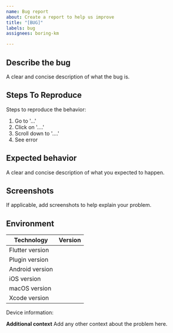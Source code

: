 ```yaml
---
name: Bug report
about: Create a report to help us improve
title: "[BUG]"
labels: bug
assignees: boring-km

---
```


## Describe the bug
A clear and concise description of what the bug is.

## Steps To Reproduce
Steps to reproduce the behavior:
1. Go to '...'
2. Click on '....'
3. Scroll down to '....'
4. See error

## Expected behavior
A clear and concise description of what you expected to happen.

## Screenshots
If applicable, add screenshots to help explain your problem.

## Environment

| Technology      | Version       |
|-----------------| ------------- |
| Flutter version |               |
| Plugin version  |               |
| Android version |               |
| iOS version     |               |
| macOS version   |               |
| Xcode version   |               |

Device information: <!-- Manufacturer and model -->

**Additional context**
Add any other context about the problem here.
